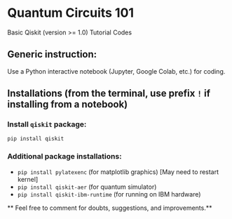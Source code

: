 # Quantum Circuits 101
Basic Qiskit (version >= 1.0) Tutorial Codes 

## Generic instruction:
Use a Python interactive notebook (Jupyter, Google Colab, etc.) for coding.

## Installations (from the terminal, use prefix `!` if installing from a notebook)

### Install `qiskit` package:  

`pip install qiskit`

### Additional package installations: 

* `pip install pylatexenc` (for matplotlib graphics) [May need to restart kernel]
* `pip install qiskit-aer`   (for quantum simulator)
* `pip install qiskit-ibm-runtime` (for running on IBM hardware)



** Feel free to comment for doubts, suggestions, and improvements.**
